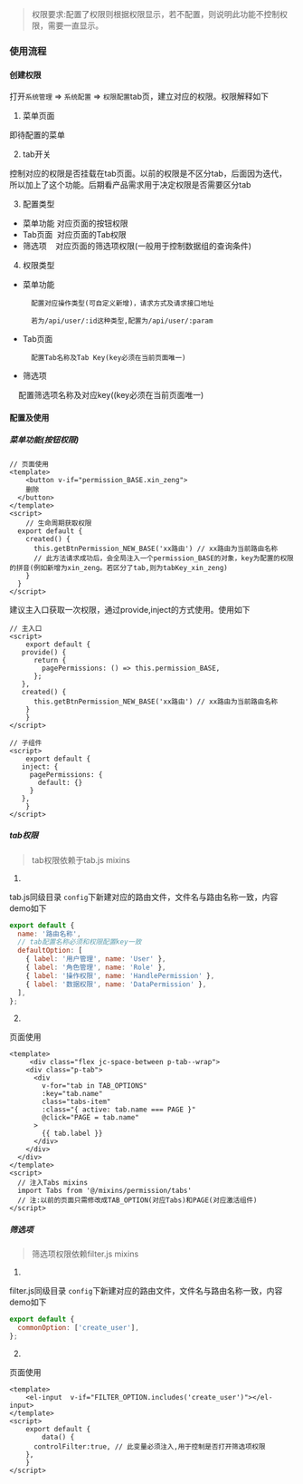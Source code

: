 > 权限要求:配置了权限则根据权限显示，若不配置，则说明此功能不控制权限，需要一直显示。

### 使用流程

#### 创建权限

打开`系统管理` => `系统配置` => `权限配置`tab页，建立对应的权限。权限解释如下

1. 菜单页面

即待配置的菜单

2. tab开关

控制对应的权限是否挂载在tab页面。以前的权限是不区分tab，后面因为迭代，所以加上了这个功能。后期看产品需求用于决定权限是否需要区分tab

3. 配置类型

- 菜单功能 对应页面的按钮权限
- Tab页面  对应页面的Tab权限
- 筛选项    对应页面的筛选项权限(一般用于控制数据组的查询条件)

4. 权限类型

- 菜单功能

		配置对应操作类型(可自定义新增)，请求方式及请求接口地址

		若为/api/user/:id这种类型,配置为/api/user/:param

- Tab页面

		配置Tab名称及Tab Key(key必须在当前页面唯一)

- 筛选项

    	配置筛选项名称及对应key((key必须在当前页面唯一)

<a name="79535ea3"></a>
#### 配置及使用

<a name="84afb0f1"></a>
##### 菜单功能(按钮权限)

```vue
// 页面使用
<template>
	<button v-if="permission_BASE.xin_zeng">
    删除
  </button>
</template>
<script>
	// 生命周期获取权限
  export default {
    created() {
      this.getBtnPermission_NEW_BASE('xx路由') // xx路由为当前路由名称
      // 此方法请求成功后，会全局注入一个permission_BASE的对象，key为配置的权限的拼音(例如新增为xin_zeng。若区分了tab,则为tabKey_xin_zeng)
    }
  }
</script>
```

建议主入口获取一次权限，通过provide,inject的方式使用。使用如下

```vue
// 主入口
<script>
	export default {
   provide() {
      return {
        pagePermissions: () => this.permission_BASE,
      };
   },
   created() {
      this.getBtnPermission_NEW_BASE('xx路由') // xx路由为当前路由名称
    }
	}
</script>
```

```vue
// 子组件
<script>
	export default {
   inject: {
     pagePermissions: {
       default: {}
     }
   },
	}
</script>
```

<a name="37f869ff"></a>
##### tab权限

> tab权限依赖于tab.js mixins


1. 
tab.js同级目录 `config`下新建对应的路由文件，文件名与路由名称一致，内容demo如下
```javascript
export default {
  name: '路由名称',
  // tab配置名称必须和权限配置key一致
  defaultOption: [
    { label: '用户管理', name: 'User' },
    { label: '角色管理', name: 'Role' },
    { label: '操作权限', name: 'HandlePermission' },
    { label: '数据权限', name: 'DataPermission' },
  ],
};
```


2. 
页面使用
```vue
<template>
	 <div class="flex jc-space-between p-tab--wrap">
    <div class="p-tab">
      <div
        v-for="tab in TAB_OPTIONS"
        :key="tab.name"
        class="tabs-item"
        :class="{ active: tab.name === PAGE }"
        @click="PAGE = tab.name"
      >
        {{ tab.label }}
      </div>
    </div>
  </div>
</template>
<script>
  // 注入Tabs mixins
  import Tabs from '@/mixins/permission/tabs'
  // 注:以前的页面只需修改成TAB_OPTION(对应Tabs)和PAGE(对应激活组件)
</script>
```



<a name="2a9973d0"></a>
##### 筛选项

> 筛选项权限依赖filter.js mixins


1. 
filter.js同级目录 `config`下新建对应的路由文件，文件名与路由名称一致，内容demo如下
```javascript
export default {
  commonOption: ['create_user'],
};
```


2. 
页面使用
```vue
<template>
	<el-input  v-if="FILTER_OPTION.includes('create_user')"></el-input>
</template>
<script>
	export default {
		data() {
      controlFilter:true, // 此变量必须注入,用于控制是否打开筛选项权限
    },
	}
</script>
```

<br />

